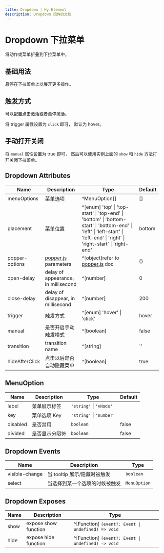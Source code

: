 ```yaml
---
title: Dropdown | Hy Element
description: Dropdown 组件的文档
---
```


# Dropdown 下拉菜单

将动作或菜单折叠到下拉菜单中。

## 基础用法

悬停在下拉菜单上以展开更多操作。

<preview path="../demo/Dropdown/Basic.vue" title="基础用法" description="Dropdown 组件的基础用法"></preview>

## 触发方式

可以配置点击激活或者悬停激活。

将 trigger 属性设置为 `click` 即可， 默认为 hover。

<preview path="../demo/Dropdown/Trigger.vue" title="触发方式" description="Dropdown 组件的触发方式"></preview>

## 手动打开关闭

将 `manual` 属性设置为 true 即可， 然后可以使用实例上面的 `show` 和 `hide` 方法打开关闭下拉菜单。

<preview path="../demo/Dropdown/Manual.vue" title="手动打开关闭" description="Dropdown 组件的手动打开关闭"></preview>


## Dropdown Attributes
| Name           | Description                     | Type                                                         | Default |
| -------------- | ------------------------------- | ------------------------------------------------------------ | ------- |
| menuOptions    | 菜单选项                        | ^MenuOption[]                                                | []      |
| placement      | 菜单位置                        | ^[enum] 'top' \| 'top-start' \| 'top-end' \| 'bottom' \| 'bottom-start' \| 'bottom-end' \| 'left' \| 'left-start' \| 'left-end' \| 'right' \| 'right-start' \| 'right-end' | bottom  |
| popper-options | <a href="https://popper.js.org/" target="_blank">popper.js</a> parameters | ^[object]refer to <a href="https://popper.js.org/docs/v2/" target="_blank">popper.js</a> doc | {}      |
| open-delay     | delay of appearance, in millisecond | ^[number]                                                    | 0       |
| close-delay    | delay of disappear, in millisecond | ^[number]                                                    | 200     |
| trigger        | 触发方式                        | ^[enum] 'hover' \| 'click'                                   | hover   |
| manual         | 是否开启手动触发模式            | ^[boolean]                                                   | false   |
| transition     | transition name                  | ^[string]                                                    | ''      |
| hideAfterClick | 点击以后是否自动隐藏菜单        | ^[boolean]                                                   | true    |

## MenuOption
| Name     | Description        | Type                     | Default |
| -------- | ------------------ | ------------------------ | ------- |
| label    | 菜单展示标签       | `'string'` \| `'vNode'`  |         |
| key      | 菜单选项 Key       | `'string'` \| `'number'` |         |
| disabled | 是否禁用           | `boolean`                | false   |
| divided  | 是否显示分隔符     | `boolean`                | false   |

## Dropdown Events
| Name            | Description                        | Type      |
| --------------- | ---------------------------------- | --------- |
| visible-change  | 当 tooltip 展示/隐藏时被触发       | `boolean` |
| select          | 当选择到某一个选项的时候被触发     | `MenuOption` |

## Dropdown Exposes
| Name   | Description            | Type                                                 |
| ------ | ---------------------- | ---------------------------------------------------- |
| show   | expose show function   | ^[Function] `(event?: Event \| undefined) => void` |
| hide   | expose hide function   | ^[Function] `(event?: Event \| undefined) => void` |